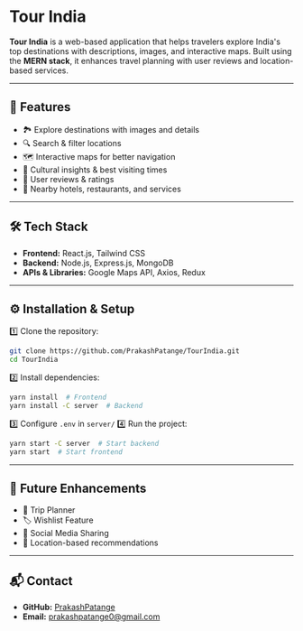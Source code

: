 # Tour India

**Tour India** is a web-based application that helps travelers explore India's top destinations with descriptions, images, and interactive maps. Built using the **MERN stack**, it enhances travel planning with user reviews and location-based services.

---

## 🚀 Features
- 🏞️ Explore destinations with images and details
- 🔍 Search & filter locations
- 🗺️ Interactive maps for better navigation
- 📜 Cultural insights & best visiting times
- 📝 User reviews & ratings
- 🏨 Nearby hotels, restaurants, and services

---

## 🛠️ Tech Stack
- **Frontend:** React.js, Tailwind CSS
- **Backend:** Node.js, Express.js, MongoDB
- **APIs & Libraries:** Google Maps API, Axios, Redux

---

## ⚙️ Installation & Setup
1️⃣ Clone the repository:
```sh
git clone https://github.com/PrakashPatange/TourIndia.git
cd TourIndia
```
2️⃣ Install dependencies:
```sh
yarn install  # Frontend
yarn install -C server  # Backend
```
3️⃣ Configure `.env` in `server/`
4️⃣ Run the project:
```sh
yarn start -C server  # Start backend
yarn start  # Start frontend
```

---

## 🎯 Future Enhancements
- 📅 Trip Planner
- 🏷️ Wishlist Feature
- 🔄 Social Media Sharing
- 📍 Location-based recommendations

---

## 📬 Contact
- **GitHub:** [PrakashPatange](https://github.com/PrakashPatange)
- **Email:** prakashpatange0@gmail.com

